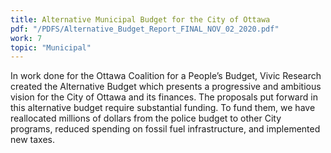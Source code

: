 ```yaml
---
title: Alternative Municipal Budget for the City of Ottawa
pdf: "/PDFS/Alternative_Budget_Report_FINAL_NOV_02_2020.pdf"
work: 7
topic: "Municipal"
---
```

In work done for the Ottawa Coalition for a People’s Budget, Vivic Research created the
Alternative Budget which presents a progressive and ambitious vision for the City of Ottawa and
its
finances. The proposals put forward in this alternative budget require substantial funding. To
fund
them, we have reallocated millions of dollars from the police budget to other City programs,
reduced
spending on fossil fuel infrastructure, and implemented new taxes.
